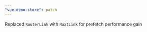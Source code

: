 ```yaml
---
"vue-demo-store": patch
---
```


Replaced `RouterLink` with `NuxtLink` for prefetch performance gain
